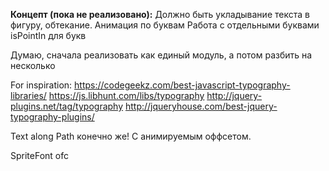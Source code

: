 **Концепт (пока не реализовано):**
Должно быть укладывание текста в фигуру, обтекание.
Анимация по буквам
Работа с отдельными буквами
isPointIn для букв

Думаю, сначала реализовать как единый модуль, а потом разбить на несколько

For inspiration:
https://codegeekz.com/best-javascript-typography-libraries/
https://js.libhunt.com/libs/typography
http://jquery-plugins.net/tag/typography
http://jqueryhouse.com/best-jquery-typography-plugins/

Text along Path конечно же! С анимируемым оффсетом.

SpriteFont ofc